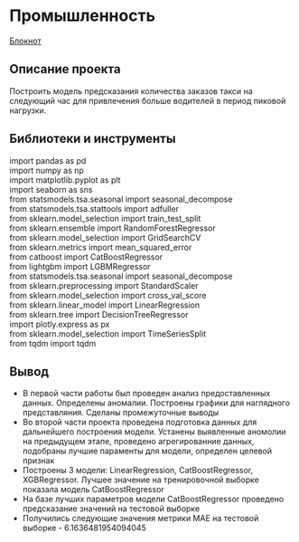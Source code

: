# Промышленность

[Блокнот](https://github.com/qqaazz112211/yandex-practicum-Data-Science-bootcamp/blob/main/forecasting_cab_orders/forecasting_cab_orders.ipynb)

## Описание проекта

Построить модель предсказания количества заказов такси на следующий час для привлечения больше водителей в период пиковой нагрузки.

## Библиотеки и инструменты

import pandas as pd  
import numpy as np  
import matplotlib.pyplot as plt  
import seaborn as sns  
from statsmodels.tsa.seasonal import seasonal_decompose  
from statsmodels.tsa.stattools import adfuller  
from sklearn.model_selection import train_test_split  
from sklearn.ensemble import RandomForestRegressor  
from sklearn.model_selection import GridSearchCV  
from sklearn.metrics import mean_squared_error  
from catboost import CatBoostRegressor  
from lightgbm import LGBMRegressor  
from statsmodels.tsa.seasonal import seasonal_decompose  
from sklearn.preprocessing import StandardScaler  
from sklearn.model_selection import cross_val_score  
from sklearn.linear_model import LinearRegression  
from sklearn.tree import DecisionTreeRegressor  
import plotly.express as px  
from sklearn.model_selection import TimeSeriesSplit  
from tqdm import tqdm  



## Вывод

- В первой части работы был проведен анализ предоставленных данных. Определены аномалии. Построены графики для наглядного представляния. Сделаны промежуточные выводы
- Во второй части проекта проведена подготовка данных для дальнейшего построения модели. Устанены выявленные аномолии на предыдущем этапе, проведено агрегированние данных, подобраны лучшие параменты для модели, определен целевой признак
- Построены 3 модели: LinearRegression, CatBoostRegressor, XGBRegressor. Лучшее значение на тренировочной выборке показала модель CatBoostRegressor
- На базе лучших параметров модели CatBoostRegressor проведено предcказание значений на тестовой выборке
- Получились следующие значения метрики MAE на тестовой выборке - 6.1636481954094045
